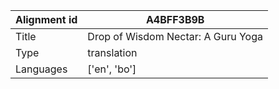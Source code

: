 |Alignment id | A4BFF3B9B
| --- | --- 
|Title | Drop of Wisdom Nectar: A Guru Yoga 
|Type | translation
|Languages | ['en', 'bo']